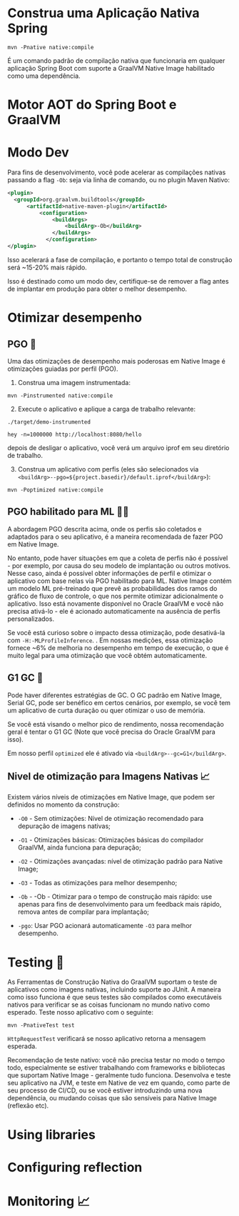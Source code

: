 
# Construa uma Aplicação Nativa Spring

```mvn -Pnative native:compile```

É um comando padrão de compilação nativa que funcionaria em qualquer aplicação Spring Boot com suporte a GraalVM Native Image habilitado como uma dependência.

# Motor AOT do Spring Boot e GraalVM

# Modo Dev

Para fins de desenvolvimento, você pode acelerar as compilações nativas passando a flag `-Ob`: seja via linha de comando, ou no plugin Maven Nativo:

```xml
<plugin>
  <groupId>org.graalvm.buildtools</groupId>
      <artifactId>native-maven-plugin</artifactId>
          <configuration>
              <buildArgs>
                  <buildArg>-Ob</buildArg>
              </buildArgs>
            </configuration>
</plugin>
```

Isso acelerará a fase de compilação, e portanto o tempo total de construção será ~15-20% mais rápido.

Isso é destinado como um modo dev, certifique-se de remover a flag antes de implantar em produção para obter o melhor desempenho.

# Otimizar desempenho

## PGO 🚀

Uma das otimizações de desempenho mais poderosas em Native Image é otimizações guiadas por perfil (PGO).


1. Construa uma imagem instrumentada: 

```mvn -Pinstrumented native:compile```

2. Execute o aplicativo e aplique a carga de trabalho relevante:

```./target/demo-instrumented```

```hey -n=1000000 http://localhost:8080/hello```

depois de desligar o aplicativo, você verá um arquivo iprof em seu diretório de trabalho.

3. Construa um aplicativo com perfis (eles são selecionados via `<buildArg>--pgo=${project.basedir}/default.iprof</buildArg>`):

```mvn -Poptimized native:compile```


## PGO habilitado para ML 👩‍🔬

A abordagem PGO descrita acima, onde os perfis são coletados e adaptados para o seu aplicativo, é a maneira recomendada de fazer PGO em Native Image.

No entanto, pode haver situações em que a coleta de perfis não é possível - por exemplo, por causa do seu modelo de implantação ou outros motivos. Nesse caso, ainda é possível obter informações de perfil e otimizar o aplicativo com base nelas via PGO habilitado para ML. Native Image contém um modelo ML pré-treinado que prevê as probabilidades dos ramos do gráfico de fluxo de controle, o que nos permite otimizar adicionalmente o aplicativo. Isso está novamente disponível no Oracle GraalVM e você não precisa ativá-lo - ele é acionado automaticamente na ausência de perfis personalizados.

Se você está curioso sobre o impacto dessa otimização, pode desativá-la com `-H:-MLProfileInference`. . Em nossas medições, essa otimização fornece ~6% de melhoria no desempenho em tempo de execução, o que é muito legal para uma otimização que você obtém automaticamente.


## G1 GC 🧹

Pode haver diferentes estratégias de GC. O GC padrão em Native Image, Serial GC, pode ser benéfico em certos cenários, por exemplo, se você tem um aplicativo de curta duração ou quer otimizar o uso de memória.

Se você está visando o melhor pico de rendimento, nossa recomendação geral é tentar o G1 GC (Note que você precisa do Oracle GraalVM para isso).

Em nosso perfil  `optimized`  ele é ativado via `<buildArg>--gc=G1</buildArg>`.

## Nivel de otimização para Imagens Nativas 📈

Existem vários níveis de otimizações em Native Image, que podem ser definidos no momento da construção:

- `-O0` - Sem otimizações: Nível de otimização recomendado para depuração de imagens nativas;

- `-O1` -  Otimizações básicas: Otimizações básicas do compilador GraalVM, ainda funciona para depuração;
 
- `-O2`  - Otimizações avançadas: nível de otimização padrão para Native Image;

- `-O3` - Todas as otimizações para melhor desempenho;

- `-Ob` - -Ob - Otimizar para o tempo de construção mais rápido: use apenas para fins de desenvolvimento para um feedback mais rápido, remova antes de compilar para implantação;

- `-pgo`: Usar PGO acionará automaticamente `-O3` para melhor desempenho.
  
# Testing 🧪

As Ferramentas de Construção Nativa do GraalVM suportam o teste de aplicativos como imagens nativas, incluindo suporte ao JUnit. A maneira como isso funciona é que seus testes são compilados como executáveis nativos para verificar se as coisas funcionam no mundo nativo como esperado. Teste nosso aplicativo com o seguinte:

 ```mvn -PnativeTest test```

`HttpRequestTest` verificará se nosso aplicativo retorna a mensagem esperada.

Recomendação de teste nativo: você não precisa testar no modo o tempo todo, especialmente se estiver trabalhando com frameworks e bibliotecas que suportam Native Image - geralmente tudo funciona. Desenvolva e teste seu aplicativo na JVM, e teste em Native de vez em quando, como parte de seu processo de CI/CD, ou se você estiver introduzindo uma nova dependência, ou mudando coisas que são sensíveis para Native Image (reflexão etc). 

# Using libraries

# Configuring reflection

# Monitoring 📈





